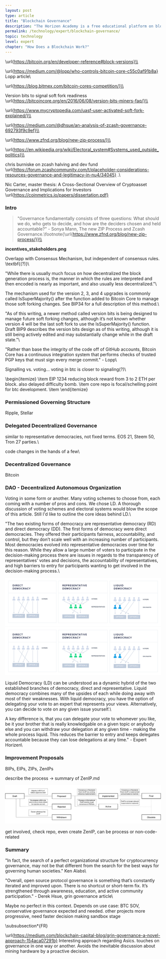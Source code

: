 ```yaml
---
layout: post
type: article
title: "Blockchain Governance"
description: "The Horizen Academy is a free educational platform on blockchain technology, cryptocurrency, and privacy. This chapter is is not available yet. We add content frequently, sign up for our newsletter for notifications when it's released."
permalink: /technology/expert/blockchain-governance/
topic: technology
level: expert
chapter: "How Does a Blockchain Work?"
---
```


\url{https://bitcoin.org/en/developer-reference#block-versions}\\

\url{https://medium.com/@lopp/who-controls-bitcoin-core-c55c0af91b8a} Lopp article\\

\url{https://blog.bitmex.com/bitcoin-cores-competition/}\\

Version bits to signal soft fork readiness \url{https://bitcoincore.org/en/2016/06/08/version-bits-miners-faq/}\\

\url{https://www.mycryptopedia.com/uasf-user-activated-soft-fork-explained/}\\

\url{https://medium.com/@dhsue/an-analysis-of-zcash-governance-692793f9c9ef}\\

\url{https://www.zfnd.org/blog/new-zip-process/}\\

\url{https://en.wikipedia.org/wiki/Electoral_system#Systems_used_outside_politics}\\

chris burniske on zcash halving and dev fund \url{https://forum.zcashcommunity.com/t/placeholder-considerations-resources-governance-and-legitimacy-in-nu4/34045} .\\

Nic Carter, master thesis:  A Cross-Sectional Overview of Cryptoasset Governance
and Implications for Investors \url{https://coinmetrics.io/papers/dissertation.pdf}

### Intro

> "Governance fundamentally consists of three questions: What should we do, who gets to decide, and how are the deciders chosen and held accountable?" - Sonya Mann, The new ZIP Process and Zcash Governance.\footnote{\url{https://www.zfnd.org/blog/new-zip-process/}}\\


**incentives_stakeholders.png**


Overlapp with Consensus Mechanism, but independent of consensus rules. \textbf{(?)}\\

"While there is usually much focus on how decentralized the block generation process is, the manner in which the rules are interpreted and then encoded is nearly as important, and also usually less decentralized."\\

The mechanism used for the version 2, 3, and 4 upgrades is commonly called IsSuperMajority() after the function added to Bitcoin Core to manage those soft forking changes. See BIP34 for a full description of this method.\\

"As of this writing, a newer method called version bits is being designed to manage future soft forking changes, although it’s not known whether version 4 will be the last soft fork to use the IsSuperMajority() function. Draft BIP9 describes the version bits design as of this writing, although it is still being actively edited and may substantially change while in the draft state."\\

"Rather than base the integrity of the code off of GitHub accounts, Bitcoin Core has a continuous integration system that performs checks of trusted PGP keys that must sign every merge commit." - Lopp\\

Signalling vs. voting... voting in btc is closer to signaling(?)\\


\begin{itemize}
\item EIP 1234 reducing block reward from 3 to 2 ETH per block. also delayed difficulty bomb.
\item core repo is focal/schelling point for btc development.
\item 
\end{itemize}

### Permissioned Governing Structure

Ripple, Stellar

### Delegated Decentralized Governance

similar to representative democracies, not fixed terms.
EOS 21, Steem 50, Tron 27 parties.\\

code changes in the hands of a few\\

### Decentralized Governance

Bitcoin

### DAO - Decentralized Autonomous Organization

Voting in some form or another. Many voting schemes to choose from, each coming with a number of pros and cons. We chose LD. A thorough discussion of voting schemes and electoral systems would blow the scope of this article. Still I'd like to outline the core ideas behind LD.\\

"The two existing forms of democracy are representative democracy (RD) and direct democracy (DD). The first forms of democracy were direct democracies. They offered their participants fairness, accountability, and control, but they don’t scale well with an increasing number of participants. Most democracies evolved into representative democracies over time for this reason. While they allow a large number of voters to participate in the decision-making process there are issues in regards to the transparency of representatives’ votes and decisions, the accountability of representatives, and high barriers to entry for participants wanting to get involved in the decision-making process.\\

![Liquid Democracy](/assets/post_files/technology/expert/2.7-governance/liquid_democracy_D.jpg)
![Liquid Democracy](/assets/post_files/technology/expert/2.7-governance/liquid_democracy_M.jpg)

Liquid Democracy (LD) can be understood as a dynamic hybrid of the two established branches of democracy, direct and representative. Liquid democracy combines many of the upsides of each while doing away with most of their weaknesses. With liquid democracy, you have the option of delegating your vote to an expert that represents your views. Alternatively, you can decide to vote on any given issue yourself.\\

A key difference is, that you can delegate your vote to whomever you like, be it your brother that is really knowledgable on a given topic or anybody else and you can withdraw your delegation at any given time - making the whole process liquid. This reduces the barrier to entry and keeps delegates accountable because they can lose delegations at any time." - Expert Horizen\\

### Improvement Proposals

BIPs, EIPs, ZIPs, ZenIPs

describe the process -> summary of ZenIP.md

![ZenIP Status Flow](/assets/post_files/technology/expert/2.7-governance/zenip_status.png)

get involved, check repo, even create ZenIP, can be process or non-code-related

### Summary

"In fact, the search of a perfect organizational structure for cryptocurrency governance, may not be that different from the search for the best ways for governing human societies." Ken Alabs\\

"Overall, open source protocol governance is something that’s constantly iterated and improved upon. There is no shortcut or short-term fix. It’s strengthened through awareness, education, and active community participation." - Derek Hsue, grin governance article\\

Maybe no perfect in this context. Depends on use case: BTC SOV, conservative governance expected and needed.
other projects more progressive, need faster decision making
sandbox stage

\subsubsection*{FR}

\url{https://medium.com/blockchain-capital-blog/grin-governance-a-novel-approach-154aca07291b}
Interesting approach regarding Asics. touches on governance in one way or another. Avoids the inevitable discussion about mining hardware by a proactive decision. 
